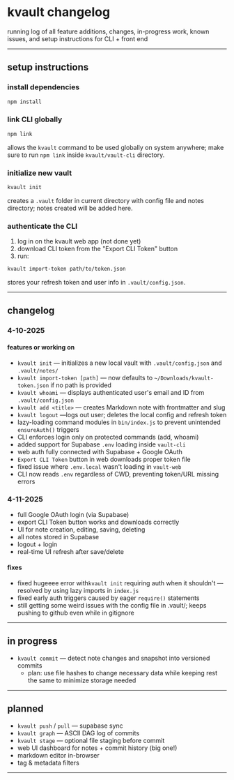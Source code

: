 # kvault changelog

running log of all feature additions, changes, in-progress work, known issues, and setup instructions for CLI + front end

---

## setup instructions

### install dependencies
```bash
npm install
```

### link CLI globally
```bash
npm link
```
allows the `kvault` command to be used globally on system anywhere; make sure to run `npm link` inside `kvault/vault-cli` directory.

### initialize new vault
```bash
kvault init
```
creates a `.vault` folder in current directory with config file and notes directory; notes created will be added here.

### authenticate the CLI
1. log in on the kvault web app (not done yet)
2. download CLI token from the "Export CLI Token" button
3. run:
```bash
kvault import-token path/to/token.json
```
stores your refresh token and user info in `.vault/config.json`.

---

## changelog

### 4-10-2025

#### features or working on
- `kvault init` — initializes a new local vault with `.vault/config.json` and `.vault/notes/`
- `kvault import-token [path]` — now defaults to `~/Downloads/kvault-token.json` if no path is provided
- `kvault whoami` — displays authenticated user's email and ID from `.vault/config.json`
- `kvault add <title>` — creates Markdown note with frontmatter and slug
- `kvault logout` —logs out user; deletes the local config and refresh token
- lazy-loading command modules in `bin/index.js` to prevent unintended `ensureAuth()` triggers
- CLI enforces login only on protected commands (add, whoami)
- added support for Supabase `.env` loading inside `vault-cli`
- web auth fully connected with Supabase + Google OAuth
- `Export CLI Token` button in web downloads proper token file
- fixed issue where `.env.local` wasn't loading in `vault-web`
- CLI now reads `.env` regardless of CWD, preventing token/URL missing errors

### 4-11-2025
- full Google OAuth login (via Supabase)
- export CLI Token button works and downloads correctly
- UI for note creation, editing, saving, deleting
- all notes stored in Supabase
- logout + login
- real-time UI refresh after save/delete

#### fixes

- fixed hugeeee error with`kvault init` requiring auth when it shouldn't — resolved by using lazy imports in `index.js`
- fixed early auth triggers caused by eager `require()` statements
- still getting some weird issues with the config file in .vault/; keeps pushing to github even while in gitignore

---

## in progress

- `kvault commit` — detect note changes and snapshot into versioned commits
  - plan: use file hashes to change necessary data while keeping rest the same to minimize storage needed

---

## planned

- `kvault push` / `pull` — supabase sync
- `kvault graph` — ASCII DAG log of commits
- `kvault stage` — optional file staging before commit
- web UI dashboard for notes + commit history (big one!)
- markdown editor in-browser
- tag & metadata filters

---

